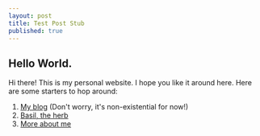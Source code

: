 ```yaml
---
layout: post
title: Test Post Stub
published: true
---
```

## Hello World. 

Hi there! This is my personal website. I hope you like it around here. Here are some starters to hop around: 
1. [My blog](https://basil08.github.io/blogs) (Don't worry, it's non-existential for now!)
2. [Basil, the herb](https://en.wikipedia.org/wiki/Basil)
3. [More about me](https://basil08.github.io/about)


